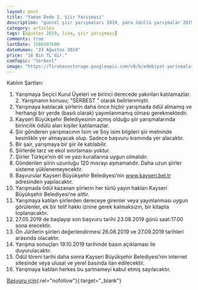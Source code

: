 ```yaml
---
layout: post
title: "Yaman Dede 2. Şiir Yarışması"
description: "güncel şiir yarışmaları 2019, para ödüllü yarışmalar 2019, kayseri büyükşehir belediyesi"
category: articles
tags: [ağustos 2019, lise, şiir yarışması]
comments: true
lastDate: 1566507600
dateHuman: "23 Ağustos 2019"
price: "18 Bin TL'dir."
comTopic: "Serbest"
image: "https://firebasestorage.googleapis.com/v0/b/edebiyat-yarismalari.appspot.com/o/sosyal-bilimler-makale-yarismasi.jpg?alt=media&token=56f38fde-64b1-4bc5-b485-85f5f0a05c96"
---
```


Katılım Şartları:

1.	Yarışmaya Seçici Kurul Üyeleri ve birinci derecede yakınları katılamazlar. 2.	Yarışmanın konusu; "SERBEST " olarak belirlenmiştir.
3.	Yarışmaya katılacak şiirlerin daha önce hiçbir yarışmada ödül almamış ve herhangi bir yerde (basılı olarak) yayımlanmamış olması gerekmektedir.
4.	Kayseri Büyükşehir Belediyesinin açmış olduğu şiir yarışmalarında birincilik ödülü alan kişiler katılamazlar.
5.	Şiir gönderen yarışmacının İsim ve Soy isim bilgileri şiir metninde kesinlikle yer almayacak olup. Sadece başvuru kısmında yer alacaktır.
6.	Bir şair, yarışmaya bir şiir ile katılabilir.
7.	Şiirlerde tarz ve ekol sınırlaması yoktur.
8.	Şiirler Türkçe’nin dil ve yazı kurallarına uygun olmalıdır.
9.	Gönderilen şiirin uzunluğu 120 mısrayı aşmamalıdır. Daha uzun şiirler sisteme yüklenemeyecektir.
10.	Başvurular Kayseri Büyükşehir Belediyesi’nin www.kayseri.bel.tr adresinden yapılacaktır.
11.	Yarışmada ödül kazanan şiirlerin her türlü yayın hakları Kayseri Büyükşehir Belediyesi’ne aittir.
12.	Yarışmaya katılan şiirlerden dereceye girenler veya yayınlanması uygun görülenler, ek bir telif hakkı iznine gerek kalmaksızın, bir kitapta toplanacaktır.
13.	27.05.2019 de başlayıp son başvuru tarihi 23.08.2019 günü saat:17.00 sona erecektir.
14.	Ön Jürilerin şiirleri değerlendirmesi 26.08.2019 ve 27.09.2019 tarihleri arasında olacaktır.
15.	Yarışma sonuçları 19.10.2019 tarihinde basın açıklaması ile duyurulacaktır.
16.	Ödül töreni tarihi daha sonra Kayseri Büyükşehir Belediyesi’nin internet sitesinde veya ulusal ve yerel basında ilan edilecektir.
17.	Yarışmaya katılan herkes bu şartnameyi kabul etmiş sayılacaktır.

[Başvuru için](https://portal.kayseri.bel.tr/birim/kultursosyal/yarisma.aspx?utm_source=edebiyatyarismalari.com&utm_medium=affiliate&utm_campaign=cpc){:rel="nofollow"}{:target="_blank"}
